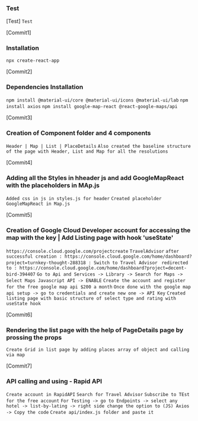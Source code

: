 ### Test
[Test]
`Test`

[Commit1]
### Installation 
`npx create-react-app`


[Commit2]
### Dependencies Installation
`npm install @material-ui/core @material-ui/icons @material-ui/lab`
`npm install axios`
`npm install google-map-react @react-google-maps/api`

[Commit3]
### Creation of Component folder and 4 components
`Header | Map | List | PlaceDetails`
`Also created the baseline structure of the page with Header, List and Map for all the resolutions`

[Commit4]
### Adding all the Styles in hheader js and add GoogleMapReact with the placeholders in MAp.js
`Added css in js in styles.js for header`
`Created placeholder GoogleMapReact in Map.js`

[Commit5]
### Creation of Google Cloud Developer account for accessing the map with the key | Add Listing page with hook 'useState'
`https://console.cloud.google.com/projectcreate`
`TravelAdvisor`
`after successful creation : https://console.cloud.google.com/home/dashboard?project=turnkey-thought-288318 : Switch to Travel Advisor`
` redirected to : https://console.cloud.google.com/home/dashboard?project=decent-bird-394407`
`Go to Api and Services -> Library -> Search for Maps -> Select Maps Javascript API -> ENABLE`
`Create the account and register for the free google map api $200 a month`
`Once done with the google map api setup -> go to credentials and create new one -> API Key`
`Created listing page with basic structure of select type and rating with useState hook`

[Commit6]
### Rendering the list page with the help of PageDetails page by prossing the props
`Create Grid in list page by adding places array of object and calling via map`

[Commit7]
### API calling and using - Rapid API
`Create account in RapidAPI`
`Search for Travel Advisor`
`Subscribe to TEst for the free account`
`For Testing -> go to Endpoints -> select any hotel -> list-by-lating -> right side change the option to (JS) Axios -> Copy the code`
`Create api/index.js folder and paste it `